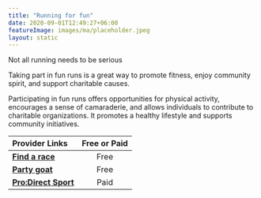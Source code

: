 ```yaml
---
title: "Running for fun"
date: 2020-09-01T12:49:27+06:00
featureImage: images/ma/placeholder.jpeg
layout: static
---
```


Not all running needs to be serious

Taking part in fun runs is a great way to promote fitness, enjoy community spirit, and support charitable causes.

Participating in fun runs offers opportunities for physical activity, encourages a sense of camaraderie, and allows individuals to contribute to charitable organizations. It promotes a healthy lifestyle and supports community initiatives.

| Provider Links      | Free or Paid  |  
| :-----------          | :--------------:      |  
| [**Find a race**](https://findarace.com/fun-runs) | Free | 
| [**Party goat**](https://partygoat.com/blogs/party-guide/what-are-the-benefits-of-a-fun-run) | Free  | 
| [**Pro:Direct Sport**](https://www.awin1.com/cread.php?awinmid=6667&awinaffid=1198638&ued=https%3A%2F%2Fwww.prodirectsport.com%2Frunning%2F) | Paid | 
  

<br/><br/>






